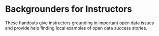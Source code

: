 #  Backgrounders for Instructors

These handouts give instructors grounding in important open data issues and provide help finding local examples of open data success stories.

